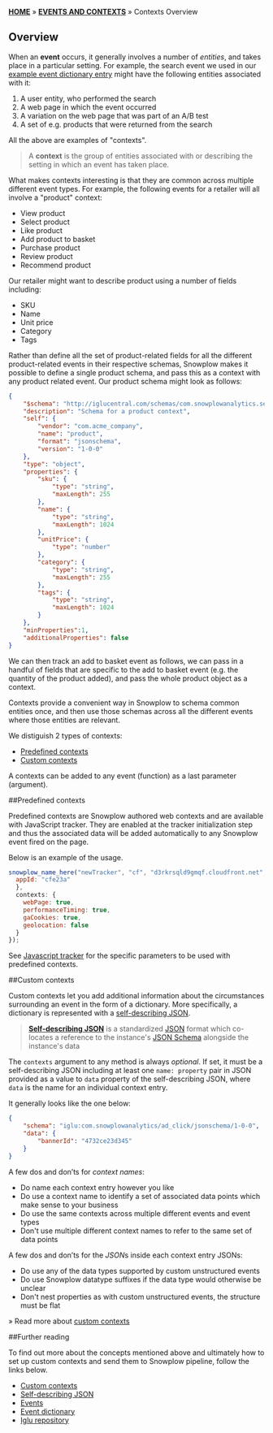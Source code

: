 [**HOME**](Home) » [**EVENTS AND CONTEXTS**](Events-and-Contexts) » Contexts Overview

## Overview

When an **event** occurs, it generally involves a number of *entities*, and takes place in a particular setting. For example, the search event we used in our [example event dictionary entry]() might have the following entities associated with it:

1. A user entity, who performed the search
2. A web page in which the event occurred
3. A variation on the web page that was part of an A/B test
4. A set of e.g. products that were returned from the search

All the above are examples of "contexts". 

> A **context** is the group of entities associated with or describing the setting in which an event has taken place. 

What makes contexts interesting is that they are common across multiple different event types. For example, the following events for a retailer will all involve a "product" context:

- View product
- Select product
- Like product
- Add product to basket
- Purchase product
- Review product
- Recommend product

Our retailer might want to describe product using a number of fields including:

- SKU
- Name
- Unit price
- Category
- Tags

Rather than define all the set of product-related fields for all the different product-related events in their respective schemas, Snowplow makes it possible to define a single product schema, and pass this as a context with any product related event. Our product schema might look as follows:

```json
{
	"$schema": "http://iglucentral.com/schemas/com.snowplowanalytics.self-desc/schema/jsonschema/1-0-0#",
	"description": "Schema for a product context",
	"self": {
		"vendor": "com.acme_company",
		"name": "product",
		"format": "jsonschema",
		"version": "1-0-0"
	},
	"type": "object",
	"properties": {
		"sku": {
			"type": "string",
			"maxLength": 255
		},
		"name": {
			"type": "string",
			"maxLength": 1024
		},
		"unitPrice": {
			"type": "number"
		},
		"category": {
			"type": "string",
			"maxLength": 255
		},
		"tags": {
			"type": "string",
			"maxLength": 1024
		}
	},
	"minProperties":1,
	"additionalProperties": false
}
```

We can then track an add to basket event as follows, we can pass in a handful of fields that are specific to the add to basket event (e.g. the quantity of the product added), and pass the whole product object as a context.

Contexts provide a convenient way in Snowplow to schema common entities once, and then use those schemas across all the different events where those entities are relevant.

We distiguish 2 types of contexts:

- [Predefined contexts](#predefined-contexts)
- [Custom contexts](#custom-contexts)

A contexts can be added to any event (function) as a last parameter (argument).

<a name="predefined-contexts" />
##Predefined contexts

Predefined contexts are Snowplow authored web contexts and are available with JavaScript tracker. They are enabled at the tracker initialization step and thus the associated data will be added automatically to any Snowplow event fired on the page.

Below is an example of the usage.

```javascript
snowplow_name_here("newTracker", "cf", "d3rkrsqld9gmqf.cloudfront.net", {
  appId: "cfe23a"
  },
  contexts: {
    webPage: true,
    performanceTiming: true,
    gaCookies: true,
    geolocation: false
  }
});
```

See [Javascript tracker](1-General-parameters-for-the-Javascript-tracker#2214-adding-predefined-contexts) for the specific parameters to be used with predefined contexts.

<a name="custom-contexts" />
##Custom contexts

Custom contexts let you add additional information about the circumstances surrounding an event in the form of a dictionary. More specifically, a dictionary is represented with a [self-describing JSON](http://snowplowanalytics.com/blog/2014/05/15/introducing-self-describing-jsons/).

> [**Self-describing JSON**](https://github.com/snowplow/iglu/wiki/Self-describing-JSONs) is a standardized [JSON](http://www.json.org/) format which co-locates a reference to the instance's [JSON Schema](http://json-schema.org/) alongside the instance's data

The `contexts` argument to any method is always *optional*. If set, it must be a self-describing JSON including at least one `name: property` pair in JSON provided as a value to `data` property of the self-describing JSON, where `data` is the name for an individual context entry.

It generally looks like the one below:

```json
{
    "schema": "iglu:com.snowplowanalytics/ad_click/jsonschema/1-0-0",
    "data": {
        "bannerId": "4732ce23d345"
    }
}
```

A few dos and don’ts for *context names*:

- Do name each context entry however you like
- Do use a context name to identify a set of associated data points which make sense to your business
- Do use the same contexts across multiple different events and event types
- Don't use multiple different context names to refer to the same set of data points

A few dos and don’ts for the *JSON*s inside each context entry JSONs:

- Do use any of the data types supported by custom unstructured events
- Do use Snowplow datatype suffixes if the data type would otherwise be unclear
- Don't nest properties as with custom unstructured events, the structure must be flat

» Read more about [custom contexts](Custom-contexts)

##Further reading

To find out more about the concepts mentioned above and ultimately how to set up custom contexts and send them to Snowplow pipeline, follow the links below.

- [Custom contexts](Custom-contexts)
- [Self-describing JSON](http://snowplowanalytics.com/blog/2014/05/15/introducing-self-describing-jsons/)
- [Events](Events-overview)
- [Event dictionary](Event-dictionary)
- [Iglu repository](Iglu-repository)